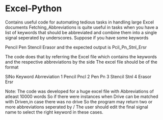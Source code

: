 # Excel-Python
Contains useful code for automating tedious tasks in handling large Excel documents
Fetching_Abbreviations is quite useful in tasks when you have a list of keywords that should be abbreviated and combine them into a single signal seperated by underscores.
Suppose if you have some keywords

Pencil Pen Stencil Erasor
and the expected output is Pcil_Pn_Stnl_Ersr

The code does that by referring the Excel file which contains the keywords and the respective abbreviations by the side 
The excel file should be of the format

SlNo  Keyword   Abrreviation
1     Pencil    Pncl
2     Pen       Pn
3     Stencil   Stnl
4     Erasor    Ersr

Note:
The code was developed for a huge excel file with Abbreviations of atleast 10000 words
So if there were instances when Drive can be matched with Driven,in case there was no drive
So the program may return two or more abbreviations seperated by /
The user should edit the final signal name to select the right keyword in these cases.

